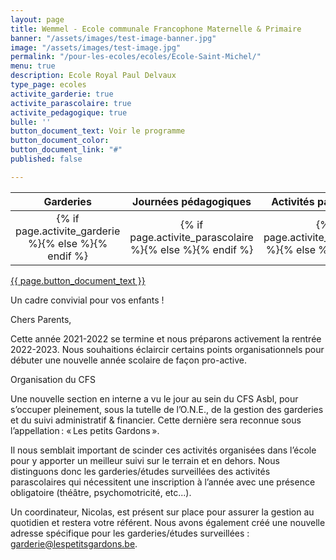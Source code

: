 ```yaml
---
layout: page
title: Wemmel - Ecole communale Francophone Maternelle & Primaire
banner: "/assets/images/test-image-banner.jpg"
image: "/assets/images/test-image.jpg"
permalink: "/pour-les-ecoles/ecoles/Ecole-Saint-Michel/"
menu: true
description: Ecole Royal Paul Delvaux
type_page: ecoles
activite_garderie: true
activite_parascolaire: true
activite_pedagogique: true
bulle: ''
button_document_text: Voir le programme
button_document_color: 
button_document_link: "#"
published: false

---
```

<table class="table table-striped mt-4 mb-4">
  <thead>
    <tr>
      <th scope="col" style="width:33%"><center>Garderies</center></th>
      <th scope="col" style="width:33%"><center>Journées pédagogiques</center></th>
      <th scope="col" style="width:33%"><center>Activités parascolaires</center></th>
    </tr>
  </thead>
  <tbody>
    <tr>
        <td><center>{% if page.activite_garderie %}<i class="fa fa-check-circle-o text-success fa-2x"></i>{% else %}<i class="fa fa-times-circle-o text-danger fa-2x"></i>{% endif %}</center></td>
        <td><center>{% if page.activite_parascolaire %}<i class="fa fa-check-circle-o text-success fa-2x"></i>{% else %}<i class="fa fa-times-circle-o text-danger fa-2x"></i>{% endif %}</center></td>
        <td><center>{% if page.activite_pedagogique %}<i class="fa fa-check-circle-o text-success fa-2x"></i>{% else %}<i class="fa fa-times-circle-o text-danger fa-2x"></i>{% endif %}</center></td>
    </tr>
  </tbody>
</table>

<div class="d-flex justify-content-center mb-3">
	<a href="{{ page.button_document_link}}" class="btn btn-info-filled" target="_blank">{{  page.button_document_text }}</a>
</div>

Un cadre convivial pour vos enfants !

Chers Parents, 

Cette année 2021-2022 se termine et nous préparons activement la rentrée 2022-2023. 
Nous souhaitions éclaircir certains points organisationnels pour débuter une nouvelle année scolaire de façon pro-active. 

Organisation du CFS

Une nouvelle section en interne a vu le jour au sein du CFS Asbl, pour s’occuper pleinement, 
sous la tutelle de l’O.N.E., de la gestion des garderies et du suivi administratif & financier. 
Cette dernière sera reconnue sous l’appellation : « Les petits Gardons ». 

Il nous semblait important de scinder ces activités organisées dans l’école pour y apporter 
un meilleur suivi sur le terrain et en dehors. Nous distinguons donc les garderies/études surveillées des activités parascolaires qui nécessitent une inscription à l’année avec une présence obligatoire (théâtre, psychomotricité, etc...). 

Un coordinateur, Nicolas, est présent sur place pour assurer la gestion au quotidien et restera votre référent. Nous avons également créé une nouvelle adresse spécifique pour les garderies/études surveillées : garderie@lespetitsgardons.be.